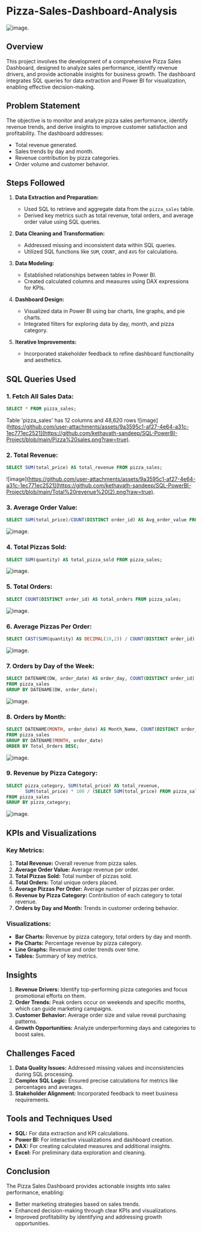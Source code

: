 # Pizza-Sales-Dashboard-Analysis
![image](https://github.com/user-attachments/assets/9a3595c1-af27-4e64-a31c-1ec771ec2521).
## Overview
This project involves the development of a comprehensive Pizza Sales Dashboard, designed to analyze sales performance, identify revenue drivers, and provide actionable insights for business growth. The dashboard integrates SQL queries for data extraction and Power BI for visualization, enabling effective decision-making.


## Problem Statement
The objective is to monitor and analyze pizza sales performance, identify revenue trends, and derive insights to improve customer satisfaction and profitability. The dashboard addresses:
- Total revenue generated.
- Sales trends by day and month.
- Revenue contribution by pizza categories.
- Order volume and customer behavior.



## Steps Followed

1. **Data Extraction and Preparation:**
   - Used SQL to retrieve and aggregate data from the `pizza_sales` table.
   - Derived key metrics such as total revenue, total orders, and average order value using SQL queries.

2. **Data Cleaning and Transformation:**
   - Addressed missing and inconsistent data within SQL queries.
   - Utilized SQL functions like `SUM`, `COUNT`, and `AVG` for calculations.

3. **Data Modeling:**
   - Established relationships between tables in Power BI.
   - Created calculated columns and measures using DAX expressions for KPIs.

4. **Dashboard Design:**
   - Visualized data in Power BI using bar charts, line graphs, and pie charts.
   - Integrated filters for exploring data by day, month, and pizza category.

5. **Iterative Improvements:**
   - Incorporated stakeholder feedback to refine dashboard functionality and aesthetics.



## SQL Queries Used

### 1. Fetch All Sales Data:
```sql
SELECT * FROM pizza_sales;
```

Table 'pizza_sales' has 12 columns and 48,620 rows
![image](https://github.com/user-attachments/assets/9a3595c1-af27-4e64-a31c-1ec771ec2521](https://github.com/kethavath-sandeep/SQL-PowerBI-Project/blob/main/Pizza%20sales.png?raw=true).

### 2. Total Revenue:
```sql
SELECT SUM(total_price) AS total_revenue FROM pizza_sales;
```
![image](https://github.com/user-attachments/assets/9a3595c1-af27-4e64-a31c-1ec771ec2521](https://github.com/kethavath-sandeep/SQL-PowerBI-Project/blob/main/Total%20revenue%20(2).png?raw=true).

### 3. Average Order Value:
```sql
SELECT SUM(total_price)/COUNT(DISTINCT order_id) AS Avg_order_value FROM pizza_sales;
```
![image](https://github.com/kethavath-sandeep/SQL-PowerBI-Project/blob/main/Avg%20Order%20value.png?raw=true).

### 4. Total Pizzas Sold:
```sql
SELECT SUM(quantity) AS total_pizza_sold FROM pizza_sales;
```
![image](https://github.com/kethavath-sandeep/SQL-PowerBI-Project/blob/main/Total%20pizza%20sold.png?raw=true).

### 5. Total Orders:
```sql
SELECT COUNT(DISTINCT order_id) AS total_orders FROM pizza_sales;
```
![image](https://github.com/kethavath-sandeep/SQL-PowerBI-Project/blob/main/Total%20orders.png?raw=true).

### 6. Average Pizzas Per Order:
```sql
SELECT CAST(SUM(quantity) AS DECIMAL(10,2)) / COUNT(DISTINCT order_id) AS Avg_Pizzas_per_order FROM pizza_sales;
```
![image](https://github.com/kethavath-sandeep/SQL-PowerBI-Project/blob/main/Avg%20pizza%20per%20order.png?raw=true).

### 7. Orders by Day of the Week:
```sql
SELECT DATENAME(DW, order_date) AS order_day, COUNT(DISTINCT order_id) AS total_orders 
FROM pizza_sales
GROUP BY DATENAME(DW, order_date);
```
![image](https://github.com/kethavath-sandeep/SQL-PowerBI-Project/blob/main/Orders%20by%20day%20in%20week.png?raw=true).

### 8. Orders by Month:
```sql
SELECT DATENAME(MONTH, order_date) AS Month_Name, COUNT(DISTINCT order_id) AS Total_Orders
FROM pizza_sales
GROUP BY DATENAME(MONTH, order_date)
ORDER BY Total_Orders DESC;
```
![image](https://github.com/kethavath-sandeep/SQL-PowerBI-Project/blob/main/Orders%20by%20months.png?raw=true).

### 9. Revenue by Pizza Category:
```sql
SELECT pizza_category, SUM(total_price) AS total_revenue,
       SUM(total_price) * 100 / (SELECT SUM(total_price) FROM pizza_sales) AS PCT
FROM pizza_sales
GROUP BY pizza_category;
```
![image](https://github.com/kethavath-sandeep/SQL-PowerBI-Project/blob/main/Revenue%20by%20pizza%20catogery.png?raw=true).


## KPIs and Visualizations

### Key Metrics:
1. **Total Revenue:** Overall revenue from pizza sales.
2. **Average Order Value:** Average revenue per order.
3. **Total Pizzas Sold:** Total number of pizzas sold.
4. **Total Orders:** Total unique orders placed.
5. **Average Pizzas Per Order:** Average number of pizzas per order.
6. **Revenue by Pizza Category:** Contribution of each category to total revenue.
7. **Orders by Day and Month:** Trends in customer ordering behavior.

### Visualizations:
- **Bar Charts:** Revenue by pizza category, total orders by day and month.
- **Pie Charts:** Percentage revenue by pizza category.
- **Line Graphs:** Revenue and order trends over time.
- **Tables:** Summary of key metrics.



## Insights
1. **Revenue Drivers:** Identify top-performing pizza categories and focus promotional efforts on them.
2. **Order Trends:** Peak orders occur on weekends and specific months, which can guide marketing campaigns.
3. **Customer Behavior:** Average order size and value reveal purchasing patterns.
4. **Growth Opportunities:** Analyze underperforming days and categories to boost sales.



## Challenges Faced
1. **Data Quality Issues:** Addressed missing values and inconsistencies during SQL processing.
2. **Complex SQL Logic:** Ensured precise calculations for metrics like percentages and averages.
3. **Stakeholder Alignment:** Incorporated feedback to meet business requirements.


## Tools and Techniques Used
- **SQL:** For data extraction and KPI calculations.
- **Power BI:** For interactive visualizations and dashboard creation.
- **DAX:** For creating calculated measures and additional insights.
- **Excel:** For preliminary data exploration and cleaning.



## Conclusion
The Pizza Sales Dashboard provides actionable insights into sales performance, enabling:
- Better marketing strategies based on sales trends.
- Enhanced decision-making through clear KPIs and visualizations.
- Improved profitability by identifying and addressing growth opportunities.


